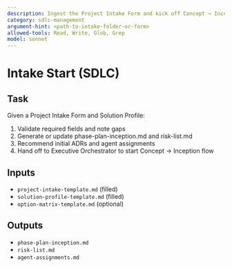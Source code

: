 ```yaml
---
description: Ingest the Project Intake Form and kick off Concept → Inception with agent assignments
category: sdlc-management
argument-hint: <path-to-intake-folder-or-form>
allowed-tools: Read, Write, Glob, Grep
model: sonnet
---
```


# Intake Start (SDLC)

## Task

Given a Project Intake Form and Solution Profile:

1. Validate required fields and note gaps
2. Generate or update phase-plan-inception.md and risk-list.md
3. Recommend initial ADRs and agent assignments
4. Hand off to Executive Orchestrator to start Concept → Inception flow

## Inputs

- `project-intake-template.md` (filled)
- `solution-profile-template.md` (filled)
- `option-matrix-template.md` (optional)

## Outputs

- `phase-plan-inception.md`
- `risk-list.md`
- `agent-assignments.md`
